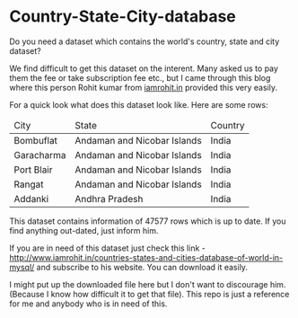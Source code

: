 # Country-State-City-database

Do you need a dataset which contains the world's country, state and city dataset?

We find difficult to get this dataset on the interent. Many asked us to pay them the fee or take subscription fee etc., but I came through this blog where this person Rohit kumar from <a href="www.iamrohit.in">iamrohit.in</a> provided this very easily.

For a quick look what does this dataset look like. Here are some rows:

<table>
  <thead>
    <td>City</td>
    <td>State</td>
    <td>Country</td>
  </thead>
  <tr>
    <td>Bombuflat</td>
    <td>Andaman and Nicobar Islands</td>
    <td>India</td>
  </tr>
  <tr>
    <td>Garacharma</td>
    <td>Andaman and Nicobar Islands</td>
    <td>India</td>
  </tr>
  <tr>
    <td>Port Blair</td>
    <td>Andaman and Nicobar Islands</td>
    <td>India</td>
  </tr>
  <tr>
    <td>Rangat</td>
    <td>Andaman and Nicobar Islands</td>
    <td>India</td>
  </tr>
  <tr>
    <td>Addanki</td>
    <td>Andhra Pradesh</td>
    <td>India</td>
  </tr>
 </table>
 
 This dataset contains information of 47577 rows which is up to date. If you find anything out-dated, just inform him.
 
If you are in need of this dataset just check this link - <a>http://www.iamrohit.in/countries-states-and-cities-database-of-world-in-mysql/</a> and subscribe to his website. You can download it easily.

I might put up the downloaded file here but I don't want to discourage him. (Because I know how difficult it to get that file). This repo is just a reference for me and anybody who is in need of this.
